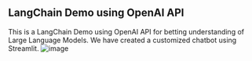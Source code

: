 ## LangChain Demo using OpenAI API
This is a LangChain Demo using OpenAI API for betting understanding of Large Language Models. We have created a customized chatbot using Streamlit. 
![image](https://github.com/irtazaaslam/LangChain-Demo-using-OpenAI-API/assets/122581891/7fce5041-01af-4fb0-98f2-32a1a3459959)

